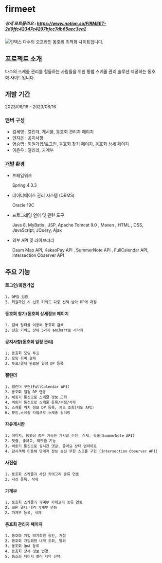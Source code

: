 # firmeet
##### 상세 포트폴리오 :  https://www.notion.so/FIRMEET-2d9ffc42347e4297bfec7db65aec3ea2
![인덱스](https://github.com/FIR-MEET/firmeet/assets/131581968/c305b316-0d38-4cac-8120-60ab2f75ff8a)
다수의 오프라인 동호회 최적화 사이트입니다.


## 프로젝트 소개
다수의 스케줄 관리를 힘들하는 사람들을 위한 통합 스케줄 관리 솔루션 제공하는 동호회 사이트입니다.



## 개발 기간
2023/06/16 - 2023/08/16


### 멤버 구성
- 김세영 : 캘린더, 게시물, 동호회 관리자 페이지
- 안지은 : 공지사항
- 염승엽 : 회원가입/로그인, 동호회 찾기 페이지, 동호회 상세 페이지
- 이은우 : 갤러리, 가계부

### 개발 환경
- 프레임워크
   
    Spring 4.3.3


- 데이터베이스 관리 시스템 (DBMS)

  
    Oracle 19C

- 프로그래밍 언어 및 관련 도구

  
    Java 8, MyBatis , JSP, Apache Tomcat 9.0 , Maven , HTML , CSS, JavaScript, JQuery, Ajax

- 외부 API 및 라이브러리

  
    Daum Map API, KakaoPay API , SummerNote API , FullCalendar  API, Intersection Observer API




## 주요 기능


#### 로그인/회원가입


    1. DP값 검증
    2. 회원가입 시 선호 키워드 다중 선택 받아 DP에 저장


#### 동호회 찾기/동호회 상세정보 페이지


    1. 검색 필터를 이용해 동호회 검색
    2. 선호 키워드 상위 5가지 amChart로 시각화


#### 공지사항(동호회 일정 관리)


    1. 동호회 모임 투표
    2. 모임 회비 결제
    3. 투표/결제 완료된 일정 DP 등록


#### 캘린더


    1. 캘린더 구현(FullCalendar API)
    2. 동호회 일정 DP 연동 
    3. 비동기 통신으로 스케줄 정보 조회
    4. 비동기 통신으로 스케줄 등록/수정/삭제
    5. 스케줄 위치 정보 DP 등록, 지도 조회(지도 API)
    6. 모임,스케줄 타입으로 스케줄 필터링


#### 자유게시판


    1. 이미지, 동영상 첨부 가능한 게시글 수정, 삭제, 등록(SummerNote API)
    2. 댓글, 좋아요, 리댓글 기능
    3. 비동기 통신으로 실시간 댓글, 좋아요 상태 업데이트
    4. 감시객체 이용해 단계적 정보 송신 무한 스크롤 구현 (Intersection Observer API)

    
#### 사진첩


    1. 동호회 스케줄과 사진 카테고리 종류 연동
    2. 사진 등록, 삭제


#### 가계부


    1. 동호회 스케줄과 가계부 카테고리 종류 연동
    2. 회원 결제 내역 가계부 연동
    2. 가계부 등록, 삭제


#### 동호회 관리자 페이지


    1. 동호회 가입 대기회원 승인, 거절
    2. 동호회 가입회원 내역 조회, 탈퇴
    3. 동호회 QnA 등록
    4. 동호회 상세 정보 변경
    5. 동호회 페이지 컬러 테마 선택



